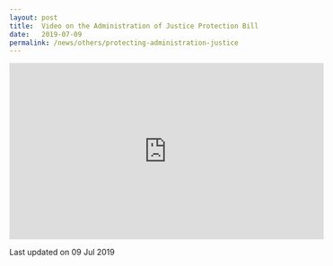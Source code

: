 ```yaml
---
layout: post
title:  Video on the Administration of Justice Protection Bill
date:   2019-07-09
permalink: /news/others/protecting-administration-justice
---
```



<div class="bp-youtube">
<iframe width="560" height="315" src="https://www.youtube.com/embed/MRn9NCorb6k?rel=0" frameborder="0" allow="accelerometer; autoplay; encrypted-media; gyroscope; picture-in-picture" allowfullscreen></iframe>
</div>



<p class="right-side-updated">Last updated on 09 Jul 2019</p> 
